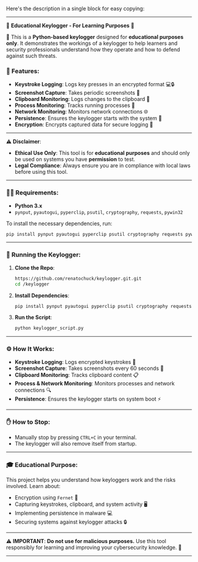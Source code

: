Here's the description in a single block for easy copying:

---

🌟 **Educational Keylogger - For Learning Purposes** 🌟

🔑 This is a **Python-based keylogger** designed for **educational purposes only**. It demonstrates the workings of a keylogger to help learners and security professionals understand how they operate and how to defend against such threats.

### 🚀 Features:
- **Keystroke Logging**: Logs key presses in an encrypted format 💻🔒
- **Screenshot Capture**: Takes periodic screenshots 📸
- **Clipboard Monitoring**: Logs changes to the clipboard 📝
- **Process Monitoring**: Tracks running processes 🔄
- **Network Monitoring**: Monitors network connections 🌐
- **Persistence**: Ensures the keylogger starts with the system 🚀
- **Encryption**: Encrypts captured data for secure logging 🔐

---

⚠️ **Disclaimer**:
- **Ethical Use Only**: This tool is for **educational purposes** and should only be used on systems you have **permission** to test.
- **Legal Compliance**: Always ensure you are in compliance with local laws before using this tool.

---

### 🧑‍💻 Requirements:
- **Python 3.x**
- `pynput`, `pyautogui`, `pyperclip`, `psutil`, `cryptography`, `requests`, `pywin32`

To install the necessary dependencies, run:

```bash
pip install pynput pyautogui pyperclip psutil cryptography requests pywin32
```

---

### 🚀 Running the Keylogger:

1. **Clone the Repo**:
   ```bash
   https://github.com/renatochuck/keylogger.git.git
   cd /keylogger
   ```

2. **Install Dependencies**:
   ```bash
   pip install pynput pyautogui pyperclip psutil cryptography requests pywin32
   ```

3. **Run the Script**:
   ```bash
   python keylogger_script.py
   ```

---

### ⚙️ How It Works:
- **Keystroke Logging**: Logs encrypted keystrokes 🔐
- **Screenshot Capture**: Takes screenshots every 60 seconds 📸
- **Clipboard Monitoring**: Tracks clipboard content 📋
- **Process & Network Monitoring**: Monitors processes and network connections 🔍
- **Persistence**: Ensures the keylogger starts on system boot ⚡

---

### ✋ How to Stop:
- Manually stop by pressing `CTRL+C` in your terminal.
- The keylogger will also remove itself from startup.

---

### 🎓 **Educational Purpose**:
This project helps you understand how keyloggers work and the risks involved. Learn about:
- Encryption using `Fernet` 🔐
- Capturing keystrokes, clipboard, and system activity 🖥️
- Implementing persistence in malware 💻
- Securing systems against keylogger attacks 🔒

---

⚠️ **IMPORTANT**: **Do not use for malicious purposes.** Use this tool responsibly for learning and improving your cybersecurity knowledge. 🚫

---
